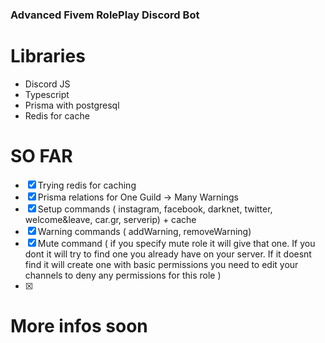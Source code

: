 ### Advanced Fivem RolePlay Discord Bot

# Libraries

- Discord JS
- Typescript
- Prisma with postgresql
- Redis for cache

# SO FAR

- [x] Trying redis for caching
- [x] Prisma relations for One Guild -> Many Warnings
- [x] Setup commands ( instagram, facebook, darknet, twitter, welcome&leave, car.gr, serverip) + cache
- [x] Warning commands ( addWarning, removeWarning)
- [x] Mute command ( if you specify mute role it will give that one. If you dont it will try to find one you already have on your server. If it doesnt find it will create one with basic permissions you need to edit your channels to deny any permissions for this role )
- [x]

# More infos soon
